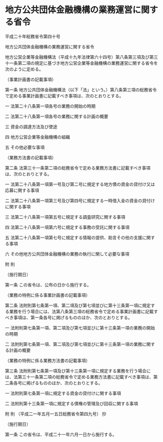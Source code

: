 # 地方公共団体金融機構の業務運営に関する省令

平成二十年総務省令第四十号

地方公共団体金融機構の業務運営に関する省令

地方公営企業等金融機構法（平成十九年法律第六十四号）第八条第三項及び第三十一条第二項の規定に基づき地方公営企業等金融機構の業務運営に関する省令を次のように定める。

（事業計画書の記載事項）

第一条 地方公共団体金融機構法（以下「法」という。）第八条第三項の総務省令で定める事業計画書に記載すべき事項は、次のとおりとする。

一 法第二十八条第一項各号の業務の開始の時期

二 法第二十八条第一項各号の業務に関する計画の概要

三 資金の調達方法及び使途

四 地方公営企業等金融機構の組織

五 その他必要な事項

（業務方法書の記載事項）

第二条 法第三十一条第二項の総務省令で定める業務方法書に記載すべき事項は、次のとおりとする。

一 法第二十八条第一項第一号及び第二号に規定する地方債の資金の貸付け又は応募に関する事項

二 法第二十八条第一項第三号及び第四号に規定する一時借入金の資金の貸付けに関する事項

三 法第二十八条第一項第五号に規定する調査研究に関する事項

四 法第二十八条第一項第六号に規定する事務の受託に関する事項

五 法第二十八条第一項第七号に規定する情報の提供、助言その他の支援に関する事項

六 その他地方公共団体金融機構の業務の執行に関して必要な事項

附 則

（施行期日）

第一条 この省令は、公布の日から施行する。

（業務の特例に係る事業計画書の記載事項）

第二条 法附則第七条第一項、第二項及び第七項並びに第十三条第一項に規定する業務を行う場合には、法第八条第三項の総務省令で定める事業計画書に記載すべき事項は、第一条各号に掲げるもののほか、次のとおりとする。

一 法附則第七条第一項、第二項及び第七項並びに第十三条第一項の業務の開始の時期

二 法附則第七条第一項、第二項及び第七項並びに第十三条第一項の業務に関する計画の概要

（業務の特例に係る業務方法書の記載事項）

第三条 法附則第七条第一項及び第十三条第一項に規定する業務を行う場合には、法第三十一条第二項の総務省令で定める業務方法書に記載すべき事項は、第二条各号に掲げるもののほか、次のとおりとする。

一 法附則第七条第一項に規定する資金の貸付けに関する事項

二 法附則第十三条第一項に規定する債権の管理及び回収に関する事項

附 則 （平成二一年五月一五日総務省令第四九号） 抄

（施行期日）

第一条 この省令は、平成二十一年六月一日から施行する。
